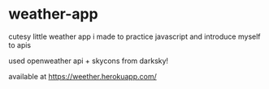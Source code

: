 # weather-app
cutesy little weather app i made to practice javascript and introduce myself to apis

used openweather api + skycons from darksky!

available at https://weether.herokuapp.com/

